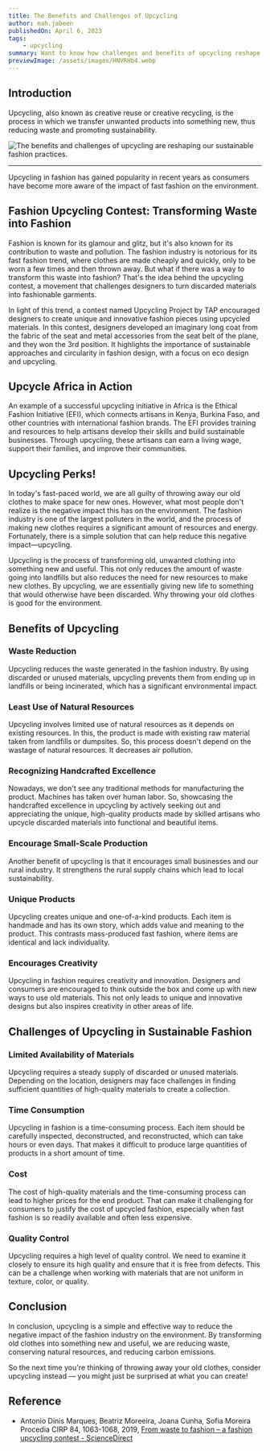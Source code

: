 ```yaml
---
title: The Benefits and Challenges of Upcycling
author: mah.jabeen
publishedOn: April 6, 2023
tags:
    - upcycling
summary: Want to know how challenges and benefits of upcycling reshape sustainable fashion? | Explore more right here.
previewImage: /assets/images/HNVRHb4.webp
---
```


## Introduction

Upcycling, also known as creative reuse or creative recycling, is the process in which we transfer unwanted products into something new, thus reducing waste and promoting sustainability.

![The benefits and challenges of upcycling are reshaping our sustainable fashion practices.](/assets/images/HNVRHb4.webp)

---

Upcycling in fashion has gained popularity in recent years as consumers have become more aware of the impact of fast fashion on the environment.

## Fashion Upcycling Contest: Transforming Waste into Fashion

Fashion is known for its glamour and glitz, but it's also known for its contribution to waste and pollution. The fashion industry is notorious for its fast fashion trend, where clothes are made cheaply and quickly, only to be worn a few times and then thrown away. But what if there was a way to transform this waste into fashion? That's the idea behind the upcycling contest, a movement that challenges designers to turn discarded materials into fashionable garments.

In light of this trend, a contest named Upcycling Project by TAP encouraged designers to create unique and innovative fashion pieces using upcycled materials. In this contest, designers developed an imaginary long coat from the fabric of the seat and metal accessories from the seat belt of the plane, and they won the 3rd position.
It highlights the importance of sustainable approaches and circularity in fashion design, with a focus on eco design and upcycling.

## Upcycle Africa in Action

An example of a successful upcycling initiative in Africa is the Ethical Fashion Initiative (EFI), which connects artisans in Kenya, Burkina Faso, and other countries with international fashion brands. The EFI provides training and resources to help artisans develop their skills and build sustainable businesses. Through upcycling,
these artisans can earn a living wage, support their families, and improve their communities.

## Upcycling Perks!

In today's fast-paced world, we are all guilty of throwing away our old clothes to make space for new ones. However, what most people don't realize is the negative impact this has on the environment. The fashion industry is one of the largest polluters in the world, and the process of making new clothes requires a significant amount of resources and energy. Fortunately, there is a simple solution that can help reduce this negative impact—upcycling.

Upcycling is the process of transforming old, unwanted clothing into something new and useful. This not only reduces the amount of waste going into landfills but also reduces the need for new resources to make new clothes. By upcycling, we are essentially giving new life to something that would otherwise have been discarded. Why throwing your old clothes is good for the environment.

## Benefits of Upcycling

### Waste Reduction

Upcycling reduces the waste generated in the fashion industry. By using discarded or unused materials, upcycling prevents them from ending up in landfills or being incinerated, which has a significant environmental impact.

### Least Use of Natural Resources

Upcycling involves limited use of natural resources as it depends on existing resources. In this, the product is made with existing raw material taken from landfills or dumpsites. So, this process doesn't depend on the wastage of natural resources. It decreases air pollution.

### Recognizing Handcrafted Excellence

Nowadays, we don't see any traditional methods for manufacturing the product. Machines has taken over human labor. So, showcasing the handcrafted excellence in upcycling by actively seeking out and appreciating the unique, high-quality products made by skilled artisans who upcycle discarded materials into functional and beautiful items.

### Encourage Small-Scale Production

Another benefit of upcycling is that it encourages small businesses and our rural industry. It strengthens the
rural supply chains which lead to local sustainability.

### Unique Products

Upcycling creates unique and one-of-a-kind products. Each item is handmade and has its own story, which adds value and meaning to the product. This contrasts mass-produced fast fashion, where items are identical and lack individuality.

### Encourages Creativity

Upcycling in fashion requires creativity and innovation. Designers and consumers are encouraged to think outside the box and come up with new ways to use old materials. This not only leads to unique and innovative designs
but also inspires creativity in other areas of life.

## Challenges of Upcycling in Sustainable Fashion

### Limited Availability of Materials

Upcycling requires a steady supply of discarded or unused materials. Depending on the location, designers may face challenges in finding sufficient quantities of high-quality materials to create a collection.

### Time Consumption

Upcycling in fashion is a time-consuming process. Each item should be carefully inspected, deconstructed, and reconstructed, which can take hours or even days. That makes it difficult to produce large quantities of products in a short amount of time.

### Cost

The cost of high-quality materials and the time-consuming process can lead to higher prices for the end product. That can make it challenging for consumers to justify the cost of upcycled fashion, especially when fast fashion is so readily available and often less expensive.

### Quality Control

Upcycling requires a high level of quality control. We need to examine it closely to ensure its high quality and ensure that it is free from defects. This can be a challenge when working with materials that are not uniform in texture, color, or quality.

## Conclusion

In conclusion, upcycling is a simple and effective way to reduce the negative impact of the fashion industry on the environment. By transforming old clothes into something new and useful, we are reducing waste, conserving
natural resources, and reducing carbon emissions.

So the next time you're thinking of throwing away your old clothes, consider upcycling instead — you might just be surprised at what you can create!

## Reference

-   Antonio Dinis Marques, Beatriz Moreeira, Joana Cunha, Sofia Moreira Procedia CIRP 84, 1063-1068, 2019, [From
    waste to fashion – a fashion upcycling contest - ScienceDirect](https://www.sciencedirect.com/science/article/pii/S2212827119308613)
